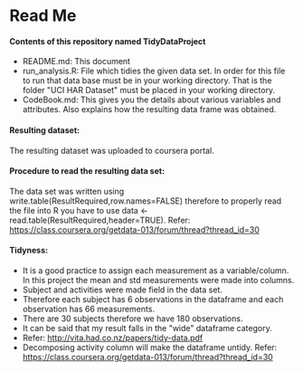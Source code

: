# Read Me
#### Contents of this repository named TidyDataProject
* README.md: This document
* run_analysis.R: File which tidies the given data set. In order for this file to run that data base must be in your working directory. That is the folder "UCI HAR Dataset" must be placed in your working directory.
* CodeBook.md: This gives you the details about various variables and attributes. Also explains how the resulting data frame was obtained.

#### Resulting dataset:
The resulting dataset was uploaded to coursera portal.

#### Procedure to read the resulting data set:
The data set was written using write.table(ResultRequired,row.names=FALSE) therefore to properly read the file into R you have to use data <- read.table(ResultRequired,header=TRUE). 
Refer: https://class.coursera.org/getdata-013/forum/thread?thread_id=30

#### Tidyness:
* It is a good practice to assign each measurement as a variable/column. In this project the mean and std measurements were made into columns.
* Subject and activities were made field in the data set.
* Therefore each subject has 6 observations in the dataframe and each observation has 66 measurements.
* There are 30 subjects therefore we have 180 observations.
* It can be said that my result falls in the "wide" dataframe category.
* Refer: http://vita.had.co.nz/papers/tidy-data.pdf
* Decomposing activity column will make the dataframe untidy. Refer: https://class.coursera.org/getdata-013/forum/thread?thread_id=30

